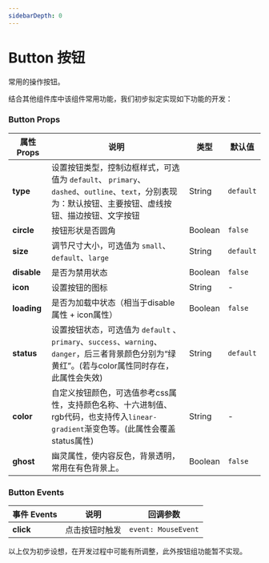 ```yaml
---
sidebarDepth: 0
---
```


# Button 按钮

常用的操作按钮。


结合其他组件库中该组件常用功能，我们初步拟定实现如下功能的开发：

### Button Props

| 属性 Props  | 说明                                                         | 类型    | 默认值    |
| ----------- | ------------------------------------------------------------ | ------- | --------- |
| **type**    | 设置按钮类型，控制边框样式，可选值为 `default`、 `primary`、` dashed`、`outline`、`text`，分别表现为：默认按钮、主要按钮、虚线按钮、描边按钮、文字按钮 | String  | `default` |
| **circle**  | 按钮形状是否圆角                                             | Boolean | `false`   |
| **size**    | 调节尺寸大小，可选值为 `small`、`default`、`large`           | String  | `default` |
| **disable** | 是否为禁用状态                                               | Boolean | `false`   |
| **icon**    | 设置按钮的图标                                               | String  | -         |
| **loading** | 是否为加载中状态（相当于disable属性 + icon属性）             | Boolean | `false`   |
| **status**  | 设置按钮状态，可选值为 `default` 、`primary`、`success`、`warning`、`danger`，后三者背景颜色分别为“绿黄红”。(若与color属性同时存在，此属性会失效) | String  | `default` |
| **color**   | 自定义按钮颜色，可选值参考css属性，支持颜色名称、十六进制值、rgb代码，也支持传入`linear-gradient`渐变色等。(此属性会覆盖status属性) | String  | -         |
| **ghost**   | 幽灵属性，使内容反色，背景透明，常用在有色背景上。           | Boolean | `false`   |

### Button Events

| 事件 Events | 说明           | 回调参数            |
| ----------- | -------------- | ------------------- |
| **click**   | 点击按钮时触发 | `event: MouseEvent` |

以上仅为初步设想，在开发过程中可能有所调整，此外按钮组功能暂不实现。

